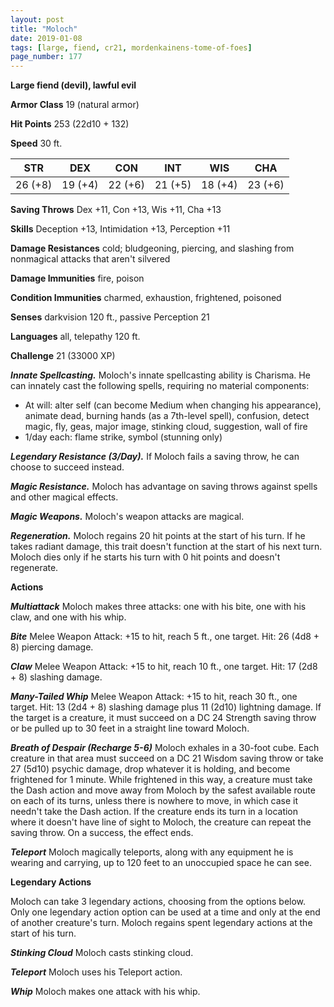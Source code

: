 ```yaml
---
layout: post
title: "Moloch"
date: 2019-01-08
tags: [large, fiend, cr21, mordenkainens-tome-of-foes]
page_number: 177
---
```


**Large fiend (devil), lawful evil**

**Armor Class** 19 (natural armor)

**Hit Points** 253  (22d10 + 132)

**Speed** 30 ft.

|   STR   |   DEX   |   CON   |   INT   |   WIS   |   CHA   |
|:-------:|:-------:|:-------:|:-------:|:-------:|:-------:|
| 26 (+8) | 19 (+4) | 22 (+6) | 21 (+5) | 18 (+4) | 23 (+6) |

**Saving Throws** Dex +11, Con +13, Wis +11, Cha +13

**Skills** Deception +13, Intimidation +13, Perception +11

**Damage Resistances** cold; bludgeoning, piercing, and slashing from nonmagical attacks that aren't silvered

**Damage Immunities** fire, poison

**Condition Immunities** charmed, exhaustion, frightened, poisoned

**Senses** darkvision 120 ft., passive Perception 21

**Languages** all, telepathy 120 ft.

**Challenge** 21 (33000 XP)

***Innate Spellcasting.*** Moloch's innate spellcasting ability is Charisma. He can innately cast the following spells, requiring no material components:
* At will: alter self (can become Medium when changing his appearance), animate dead, burning hands (as a 7th-level spell), confusion, detect magic, fly, geas, major image, stinking cloud, suggestion, wall of fire
* 1/day each: flame strike, symbol (stunning only)

***Legendary Resistance (3/Day).*** If Moloch fails a saving throw, he can choose to succeed instead.

***Magic Resistance.*** Moloch has advantage on saving throws against spells and other magical effects.

***Magic Weapons.*** Moloch's weapon attacks are magical.

***Regeneration.*** Moloch regains 20 hit points at the start of his turn. If he takes radiant damage, this trait doesn't function at the start of his next turn. Moloch dies only if he starts his turn with 0 hit points and doesn't regenerate.

**Actions**

***Multiattack*** Moloch makes three attacks: one with his bite, one with his claw, and one with his whip.

***Bite*** Melee Weapon Attack: +15 to hit, reach 5 ft., one target. Hit: 26 (4d8 + 8) piercing damage.

***Claw*** Melee Weapon Attack: +15 to hit, reach 10 ft., one target. Hit: 17 (2d8 + 8) slashing damage.

***Many-Tailed Whip*** Melee Weapon Attack: +15 to hit, reach 30 ft., one target. Hit: 13 (2d4 + 8) slashing damage plus 11 (2d10) lightning damage. If the target is a creature, it must succeed on a DC 24 Strength saving throw or be pulled up to 30 feet in a straight line toward Moloch.

***Breath of Despair (Recharge 5-6)*** Moloch exhales in a 30-foot cube. Each creature in that area must succeed on a DC 21 Wisdom saving throw or take 27 (5d10) psychic damage, drop whatever it is holding, and become frightened for 1 minute. While frightened in this way, a creature must take the Dash action and move away from Moloch by the safest available route on each of its turns, unless there is nowhere to move, in which case it needn't take the Dash action. If the creature ends its turn in a location where it doesn't have line of sight to Moloch, the creature can repeat the saving throw. On a success, the effect ends.

***Teleport*** Moloch magically teleports, along with any equipment he is wearing and carrying, up to 120 feet to an unoccupied space he can see.

**Legendary Actions**

Moloch can take 3 legendary actions, choosing from the options below. Only one legendary action option can be used at a time and only at the end of another creature's turn. Moloch regains spent legendary actions at the start of his turn.

***Stinking Cloud*** Moloch casts stinking cloud.

***Teleport*** Moloch uses his Teleport action.

***Whip*** Moloch makes one attack with his whip.